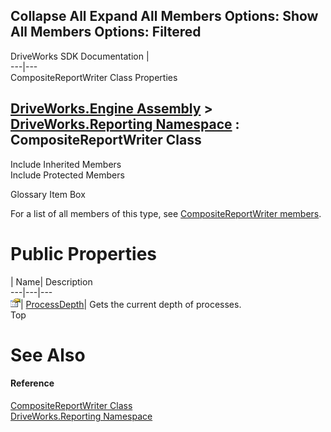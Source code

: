 Collapse All Expand All Members Options: Show All  Members Options: Filtered   
---  
DriveWorks SDK Documentation  |   
---|---  
CompositeReportWriter Class Properties   
  
[DriveWorks.Engine Assembly](topic2156.md) > [DriveWorks.Reporting Namespace](topic10334.md) : CompositeReportWriter Class  
---  
  
Include Inherited Members    
Include Protected Members    


Glossary Item Box

For a list of all members of this type, see [CompositeReportWriter members](topic10364.md).

# Public Properties

| Name| Description  
---|---|---  
![Public Property](dotnetimages/publicProperty.gif)| [ProcessDepth](topic10378.md)| Gets the current depth of processes.   
Top

# See Also

#### Reference

[CompositeReportWriter Class](topic10363.md)   
[DriveWorks.Reporting Namespace](topic10334.md)


